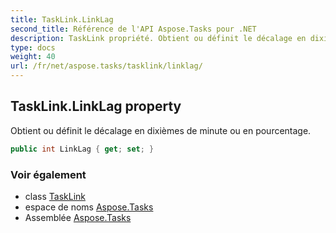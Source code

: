 ```yaml
---
title: TaskLink.LinkLag
second_title: Référence de l'API Aspose.Tasks pour .NET
description: TaskLink propriété. Obtient ou définit le décalage en dixièmes de minute ou en pourcentage.
type: docs
weight: 40
url: /fr/net/aspose.tasks/tasklink/linklag/
---
```

## TaskLink.LinkLag property

Obtient ou définit le décalage en dixièmes de minute ou en pourcentage.

```csharp
public int LinkLag { get; set; }
```

### Voir également

* class [TaskLink](../)
* espace de noms [Aspose.Tasks](../../tasklink/)
* Assemblée [Aspose.Tasks](../../../)


